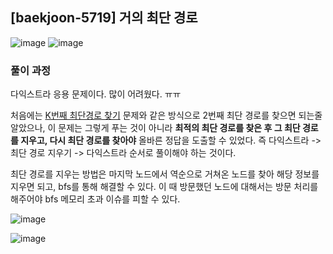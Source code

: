 ## [baekjoon-5719] 거의 최단 경로

![image](https://user-images.githubusercontent.com/22045163/107655671-00a46e80-6cc7-11eb-83e9-e2834b9a87be.png)
![image](https://user-images.githubusercontent.com/22045163/107656046-19ad1f80-6cc7-11eb-80db-179aaa45aefc.png)

### 풀이 과정

다익스트라 응용 문제이다. 많이 어려웠다. ㅠㅠ

처음에는 [K번째 최단경로 찾기](../P1854) 문제와 같은 방식으로 2번째 최단 경로를 찾으면 되는줄 알았으나, 이 문제는 그렇게 푸는 것이 아니라 
**최적의 최단 경로를 찾은 후 그 최단 경로를 지우고, 다시 최단 경로를 찾아야** 올바른 정답을 도출할 수 있었다. 
즉 다익스트라 -> 최단 경로 지우기 -> 다익스트라 순서로 풀이해야 하는 것이다.

최단 경로를 지우는 방법은 마지막 노드에서 역순으로 거쳐온 노드를 찾아 해당 정보를 지우면 되고, bfs를 통해 해결할 수 있다. 
이 때 방문했던 노드에 대해서는 방문 처리를 해주어야 bfs 메모리 초과 이슈를 피할 수 있다.

![image](https://user-images.githubusercontent.com/22045163/107656230-4bbe8180-6cc7-11eb-910a-74af12747b03.png)

![image](https://user-images.githubusercontent.com/22045163/107656082-23cf1e00-6cc7-11eb-84fd-3cf205abc5a8.png)
